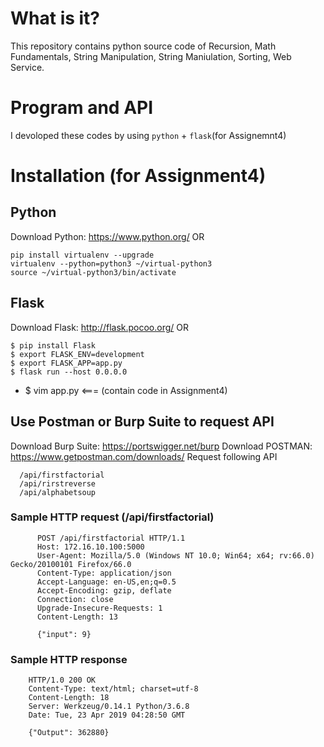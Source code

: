 # What is it?
This repository contains python source code of Recursion, Math Fundamentals, String Manipulation, String Maniulation, Sorting, Web Service.

# Program and API
I devoloped these codes by using `python` + `flask`(for Assignemnt4)

# Installation (for Assignment4)
## Python
Download Python: https://www.python.org/
OR
```
pip install virtualenv --upgrade
virtualenv --python=python3 ~/virtual-python3
source ~/virtual-python3/bin/activate
```

## Flask
Download Flask: http://flask.pocoo.org/
OR
```
$ pip install Flask
$ export FLASK_ENV=development
$ export FLASK_APP=app.py
$ flask run --host 0.0.0.0
```
* $ vim app.py <=== (contain code in Assignment4)

## Use Postman or Burp Suite to request API
Download Burp Suite: https://portswigger.net/burp
Download POSTMAN: https://www.getpostman.com/downloads/
Request following API
```
  /api/firstfactorial
  /api/rirstreverse
  /api/alphabetsoup
```
### Sample HTTP request (/api/firstfactorial)
```
      POST /api/firstfactorial HTTP/1.1
      Host: 172.16.10.100:5000
      User-Agent: Mozilla/5.0 (Windows NT 10.0; Win64; x64; rv:66.0) Gecko/20100101 Firefox/66.0
      Content-Type: application/json
      Accept-Language: en-US,en;q=0.5
      Accept-Encoding: gzip, deflate
      Connection: close
      Upgrade-Insecure-Requests: 1
      Content-Length: 13

      {"input": 9}
```

### Sample HTTP response
```
	HTTP/1.0 200 OK
	Content-Type: text/html; charset=utf-8
	Content-Length: 18
	Server: Werkzeug/0.14.1 Python/3.6.8
	Date: Tue, 23 Apr 2019 04:28:50 GMT

	{"Output": 362880}
```
